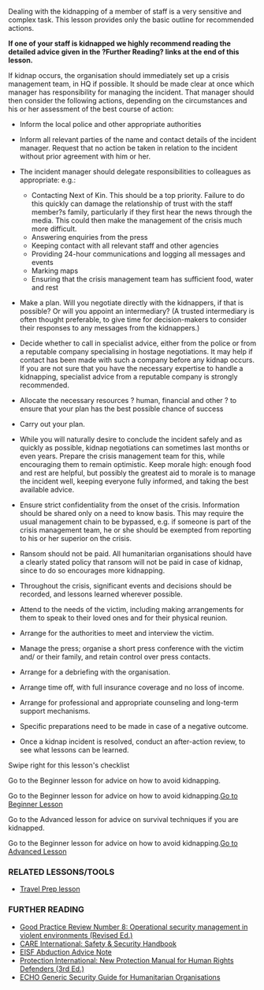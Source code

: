 Dealing with the kidnapping of a member of staff is a very sensitive and
complex task. This lesson provides only the basic outline for
recommended actions.

**If one of your staff is kidnapped we highly recommend reading the
detailed advice given in the ?Further Reading? links at the end of this
lesson.**

If kidnap occurs, the organisation should immediately set up a crisis
management team, in HQ if possible. It should be made clear at once
which manager has responsibility for managing the incident. That manager
should then consider the following actions, depending on the
circumstances and his or her assessment of the best course of action:

-   Inform the local police and other appropriate authorities
-   Inform all relevant parties of the name and contact details of the
    incident manager. Request that no action be taken in relation to the
    incident without prior agreement with him or her.
-   The incident manager should delegate responsibilities to colleagues
    as appropriate: e.g.:
    -   Contacting Next of Kin. This should be a top priority. Failure
        to do this quickly can damage the relationship of trust with the
        staff member?s family, particularly if they first hear the news
        through the media. This could then make the management of the
        crisis much more difficult.
    -   Answering enquiries from the press
    -   Keeping contact with all relevant staff and other agencies
    -   Providing 24-hour communications and logging all messages and
        events
    -   Marking maps
    -   Ensuring that the crisis management team has sufficient food,
        water and rest

-   Make a plan. Will you negotiate directly with the kidnappers, if
    that is possible? Or will you appoint an intermediary? (A trusted
    intermediary is often thought preferable, to give time for
    decision-makers to consider their responses to any messages from
    the kidnappers.)
-   Decide whether to call in specialist advice, either from the police
    or from a reputable company specialising in hostage negotiations. It
    may help if contact has been made with such a company before any
    kidnap occurs. If you are not sure that you have the necessary
    expertise to handle a kidnapping, specialist advice from a reputable
    company is strongly recommended.
-   Allocate the necessary resources ? human, financial and other ? to
    ensure that your plan has the best possible chance of success

-   Carry out your plan.
-   While you will naturally desire to conclude the incident safely and
    as quickly as possible, kidnap negotiations can sometimes last
    months or even years. Prepare the crisis management team for this,
    while encouraging them to remain optimistic. Keep morale high:
    enough food and rest are helpful, but possibly the greatest aid to
    morale is to manage the incident well, keeping everyone fully
    informed, and taking the best available advice.
-   Ensure strict confidentiality from the onset of the crisis.
    Information should be shared only on a need to know basis. This may
    require the usual management chain to be bypassed, e.g. if someone
    is part of the crisis management team, he or she should be exempted
    from reporting to his or her superior on the crisis.
-   Ransom should not be paid. All humanitarian organisations should
    have a clearly stated policy that ransom will not be paid in case of
    kidnap, since to do so encourages more kidnapping.
-   Throughout the crisis, significant events and decisions should be
    recorded, and lessons learned wherever possible.

-   Attend to the needs of the victim, including making arrangements for
    them to speak to their loved ones and for their physical reunion.
-   Arrange for the authorities to meet and interview the victim.
-   Manage the press; organise a short press conference with the victim
    and/ or their family, and retain control over press contacts.
-   Arrange for a debriefing with the organisation.
-   Arrange time off, with full insurance coverage and no loss
    of income.
-   Arrange for professional and appropriate counseling and long-term
    support mechanisms.
-   Specific preparations need to be made in case of a negative outcome.
-   Once a kidnap incident is resolved, conduct an after-action review,
    to see what lessons can be learned.

Swipe right for this lesson's checklist

Go to the Beginner lesson for advice on how to avoid kidnapping.

Go to the Beginner lesson for advice on how to avoid kidnapping.[Go to
Beginner Lesson](umbrella://lesson/kidnapping/1)

Go to the Advanced lesson for advice on survival techniques if you are
kidnapped.

Go to the Beginner lesson for advice on how to avoid kidnapping.[Go to
Advanced Lesson](umbrella://lesson/kidnapping/2)

### RELATED LESSONS/TOOLS

-   [Travel Prep lesson](umbrella://lesson/preparation)

### FURTHER READING

-   [Good Practice Review Number 8: Operational security management in
    violent environments
    (Revised Ed.)](www.odihpn.org/download/gpr_8_revised2pdf)
-   [CARE International: Safety & Security
    Handbook](ngolearning.org/courses/availablecourses/CARE%20Safety%20Course/Shared%20Documents/English_CARE_International_Safety_and_Security_Handbook.pdf)
-   [EISF Abduction Advice
    Note](https://www.eisf.eu/wp-content/uploads/2014/09/0541-MO-2010-Advice-Note-Abduction-Kidnapping.doc)
-   [Protection International: New Protection Manual for Human Rights
    Defenders
    (3rd Ed.)](protectioninternational.org/publication/new-protection-manual-for-human-rights-defenders-3rd-edition/)
-   [ECHO Generic Security Guide for Humanitarian
    Organisations](https://www.google.co.uk/url?sa=t&rct=j&q=&esrc=s&source=web&cd=1&cad=rja&uact=8&ved=0CCEQFjAA&url=http%3A%2F%2Fec.europa.eu%2Fecho%2Ffiles%2Fevaluation%2Fwatsan2005%2Fannex_files%2FECHO%2FECHO12%20-%20echo_generic_security_guide_en.doc&ei=kLxAVc6LOILuUP2SgbAE&usg=AFQjCNEXEOcbLeV24f3WolHmDwLq7KJzlQ&sig2=hbnI7wfdrGIHS7mmikBRWA)

